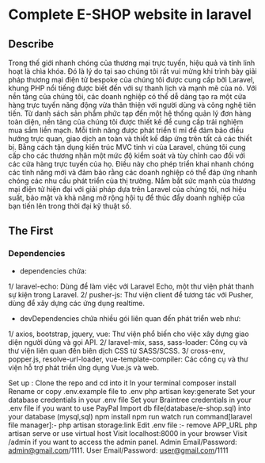 # Complete E-SHOP website in laravel
## Describe
Trong thế giới nhanh chóng của thương mại trực tuyến, hiệu quả và tính linh hoạt là chìa khóa. Đó là lý do tại sao chúng tôi rất vui mừng khi trình bày giải pháp thương mại điện tử bespoke của chúng tôi được cung cấp bởi Laravel, khung PHP nổi tiếng được biết đến với sự thanh lịch và mạnh mẽ của nó. Với nền tảng của chúng tôi, các doanh nghiệp có thể dễ dàng tạo ra một cửa hàng trực tuyến năng động vừa thân thiện với người dùng và công nghệ tiên tiến.
Từ danh sách sản phẩm phức tạp đến một hệ thống quản lý đơn hàng toàn diện, nền tảng của chúng tôi được thiết kế để cung cấp trải nghiệm mua sắm liền mạch. Mỗi tính năng được phát triển tỉ mỉ để đảm bảo điều hướng trực quan, giao dịch an toàn và thiết kế đáp ứng trên tất cả các thiết bị.
Bằng cách tận dụng kiến trúc MVC tinh vi của Laravel, chúng tôi cung cấp cho các thương nhân một mức độ kiểm soát và tùy chỉnh cao đối với các cửa hàng trực tuyến của họ. Điều này cho phép triển khai nhanh chóng các tính năng mới và đảm bảo rằng các doanh nghiệp có thể đáp ứng nhanh chóng các nhu cầu phát triển của thị trường.
Nắm bắt sức mạnh của thương mại điện tử hiện đại với giải pháp dựa trên Laravel của chúng tôi, nơi hiệu suất, bảo mật và khả năng mở rộng hội tụ để thúc đẩy doanh nghiệp của bạn tiến lên trong thời đại kỹ thuật số.

## The First

### Dependencies
+ dependencies chứa:

1/ laravel-echo: Dùng để làm việc với Laravel Echo, một thư viện phát thanh sự kiện trong Laravel.
2/ pusher-js: Thư viện client để tương tác với Pusher, dùng để xây dựng các ứng dụng realtime.

+ devDependencies chứa nhiều gói liên quan đến phát triển web như:

1/ axios, bootstrap, jquery, vue: Thư viện phổ biến cho việc xây dựng giao diện người dùng và gọi API.
2/ laravel-mix, sass, sass-loader: Công cụ và thư viện liên quan đến biên dịch CSS từ SASS/SCSS.
3/ cross-env, popper.js, resolve-url-loader, vue-template-compiler: Các công cụ và thư viện hỗ trợ phát triển ứng dụng Vue.js và web.

Set up :
Clone the repo and cd into it
In your terminal composer install
Rename or copy .env.example file to .env
php artisan key:generate
Set your database credentials in your .env file
Set your Braintree credentials in your .env file if you want to use PayPal
Import db file(database/e-shop.sql) into your database (mysql,sql)
npm install
npm run watch
run command[laravel file manager]:- php artisan storage:link
Edit .env file :- remove APP_URL
php artisan serve or use virtual host
Visit localhost:8000 in your browser
Visit /admin if you want to access the admin panel. Admin Email/Password: admin@gmail.com/1111. User Email/Password: user@gmail.com/1111
